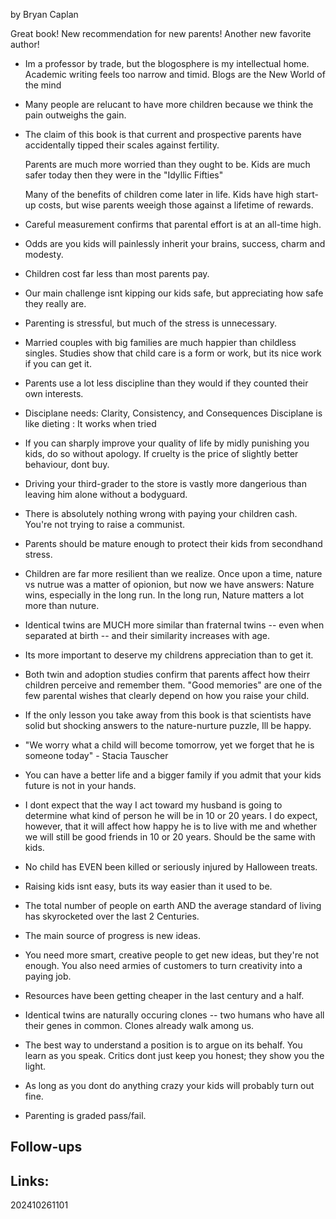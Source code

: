 by Bryan Caplan

Great book!  New recommendation for new parents! Another new favorite author!

- Im a professor by trade, but the blogosphere is my intellectual home. Academic writing feels too narrow and timid. Blogs are the New World of the mind

- Many people are relucant to have more children because we think the pain outweighs the gain. 

- The claim of this book is that current and prospective parents have accidentally tipped their scales against fertility. 

   Parents are much more worried than they ought to be. Kids are much safer today then they were in the "Idyllic Fifties"
   
   Many of the benefits of children come later in life. Kids have high start-up costs, but wise parents weeigh those against a lifetime of rewards.
   
   
- Careful measurement confirms that parental effort is at an all-time high.

- Odds are you kids will painlessly inherit your brains, success, charm and modesty. 

- Children cost far less than most parents pay. 

- Our main challenge isnt kipping our kids safe, but appreciating how safe they really are. 

- Parenting is stressful, but much of the stress is unnecessary.

- Married couples with big families are much happier than childless singles. 
  Studies show that child care is a form or work, but its nice work if you can get it.
  
- Parents use a lot less discipline than they would if they counted their own interests.

- Disciplane needs: Clarity, Consistency, and Consequences
  Disciplane is like dieting : It works when tried

- If you can sharply improve your quality of life by midly punishing you kids, do so without apology. 
  If cruelty is the price of slightly better behaviour, dont buy. 
  
- Driving your third-grader to the store is vastly more dangerious than leaving him alone without a bodyguard. 

- There is absolutely nothing wrong with paying your children cash.  You're not trying to raise a communist. 

- Parents should be mature enough to protect their kids from secondhand stress. 

- Children are far more resilient than we realize. 
  Once upon a time, nature vs nutrue was a matter of opionion, but now we have answers: Nature wins, especially in the long run.
  In the long run, Nature matters a lot more than nuture.

- Identical twins are MUCH more similar than fraternal twins -- even when separated at birth -- and their similarity increases with age. 

- Its more important to deserve my childrens appreciation than to get it. 

- Both twin and adoption studies confirm that parents affect how theirr children perceive and remember them.
  "Good memories" are one of the few parental wishes that clearly depend on how you raise your child.
  
- If the only lesson you take away from this book is that scientists have solid but shocking answers to the nature-nurture puzzle, Ill be happy.

- "We worry what a child will become tomorrow, yet we forget that he is someone today" - Stacia Tauscher

- You can have a better life and a bigger family if you admit that your kids future is not in your hands. 

- I dont expect that the way I act toward my husband is going to determine what kind of person he will be in 10 or 20 years.
  I do expect, however, that it will affect how happy he is to live with me and whether we will still be good friends in 10 or 20 years.
  Should be the same with kids.
  
- No child has EVEN been killed or seriously injured by Halloween treats. 

- Raising kids isnt easy, buts its way easier than it used to be.

- The total number of people on earth AND the average standard of living has skyrocketed over the last 2 Centuries.

- The main source of progress is new ideas. 

- You need more smart, creative people to get new ideas, but they're not enough. You also need armies of customers to turn creativity into a paying job.

- Resources have been getting cheaper in the last century and a half. 

- Identical twins are naturally occuring clones -- two humans who have all their genes in common. Clones already walk among us. 

- The best way to understand a position is to argue on its behalf. You learn as you speak. 
  Critics dont just keep you honest; they show you the light.
  
- As long as you dont do anything crazy your kids will probably turn out fine.

- Parenting is graded pass/fail.


## Follow-ups


## Links: 



202410261101
